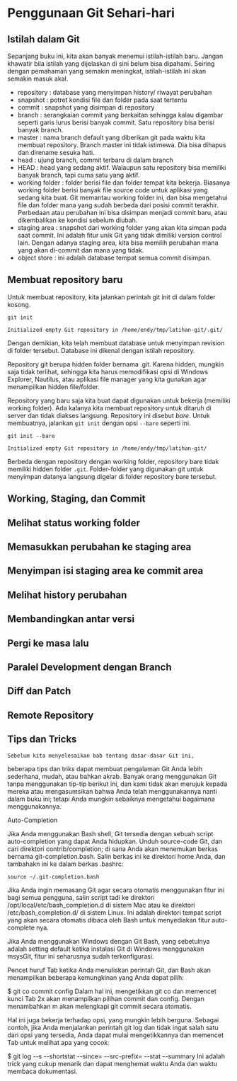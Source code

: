 # Penggunaan Git Sehari-hari #

## Istilah dalam Git ##

Sepanjang buku ini, kita akan banyak menemui istilah-istilah baru.
Jangan khawatir bila istilah yang dijelaskan di sini belum bisa
dipahami. Seiring dengan pemahaman yang semakin meningkat,
istilah-istilah ini akan semakin masuk akal.

-   repository : database yang menyimpan history/ riwayat perubahan
-   snapshot : potret kondisi file dan folder pada saat tertentu
-   commit : snapshot yang disimpan di repository
-   branch : serangkaian commit yang berkaitan sehingga kalau digambar
    seperti garis lurus berisi banyak commit. Satu repository bisa
    berisi banyak branch.
-   master : nama branch default yang diberikan git pada waktu kita
    membuat repository. Branch master ini tidak istimewa. Dia bisa
    dihapus dan direname sesuka hati.
-   head : ujung branch, commit terbaru di dalam branch
-   HEAD : head yang sedang aktif. Walaupun satu repository bisa
    memiliki banyak branch, tapi cuma satu yang aktif.
-   working folder : folder berisi file dan folder tempat kita bekerja.
    Biasanya working folder berisi banyak file source code untuk
    aplikasi yang sedang kita buat. Git memantau working folder ini, dan
    bisa mengetahui file dan folder mana yang sudah berbeda dari posisi
    commit terakhir. Perbedaan atau perubahan ini bisa disimpan menjadi
    commit baru, atau dikembalikan ke kondisi sebelum diubah.
-   staging area : snapshot dari working folder yang akan kita simpan
    pada saat commit. Ini adalah fitur unik Git yang tidak dimiliki
    version control lain. Dengan adanya staging area, kita bisa memilih
    perubahan mana yang akan di-commit dan mana yang tidak.
-   object store : ini adalah database tempat semua commit disimpan.

## Membuat repository baru ##

Untuk membuat repository, kita jalankan perintah git init di dalam
folder kosong.

`git init`

    Initialized empty Git repository in /home/endy/tmp/latihan-git/.git/

Dengan demikian, kita telah membuat database untuk menyimpan revision di
folder tersebut. Database ini dikenal dengan istilah repository.

Repository git berupa hidden folder bernama .git. Karena hidden, mungkin
saja tidak terlihat, sehingga kita harus memodifikasi opsi di Windows
Explorer, Nautilus, atau aplikasi file manager yang kita gunakan agar
menampilkan hidden file/folder.

Repository yang baru saja kita buat dapat digunakan untuk bekerja
(memiliki working folder). Ada kalanya kita membuat repository untuk
ditaruh di server dan tidak diakses langsung. Repository ini disebut
*bare*. Untuk membuatnya, jalankan `git init` dengan opsi `--bare`
seperti ini.

`git init --bare`

    Initialized empty Git repository in /home/endy/tmp/latihan-git/

Berbeda dengan repository dengan working folder, repository bare tidak
memiliki hidden folder `.git`. Folder-folder yang digunakan git untuk
menyimpan datanya langsung digelar di folder repository bare tersebut.

## Working, Staging, dan Commit ##

## Melihat status working folder ##

## Memasukkan perubahan ke staging area ##

## Menyimpan isi staging area ke commit area ##

## Melihat history perubahan ##

## Membandingkan antar versi ##

## Pergi ke masa lalu ##

## Paralel Development dengan Branch ##

## Diff dan Patch ##

## Remote Repository ##

## Tips dan Tricks ##
	Sebelum kita menyelesaikan bab tentang dasar-dasar Git ini,
beberapa tips dan triks dapat membuat pengalaman Git Anda lebih sederhana, mudah, atau bahkan akrab.
Banyak orang menggunakan Git tanpa menggunakan tip-tip berikut ini, 
dan kami tidak akan merujuk kepada mereka atau mengasumsikan bahwa Anda telah menggunakannya nanti dalam buku ini; 
tetapi Anda mungkin sebaiknya mengetahui bagaimana menggunakannya. 

Auto-Completion

Jika Anda menggunakan Bash shell, Git tersedia dengan sebuah script auto-completion yang dapat Anda hidupkan. Unduh source-code Git, dan cari direktori contrib/completion; di sana Anda akan menemukan berkas bernama git-completion.bash. Salin berkas ini ke direktori home Anda, dan tambahakn ini ke dalam berkas .bashrc:

	source ~/.git-completion.bash

Jika Anda ingin memasang Git agar secara otomatis menggunakan fitur ini bagi semua pengguna, salin script tadi ke direktori /opt/local/etc/bash_completion.d di sistem Mac atau ke direktori /etc/bash_completion.d/ di sistem Linux. Ini adalah direktori tempat script yang akan secara otomatis dibaca oleh Bash untuk menyediakan fitur auto-complete nya.

Jika Anda menggunakan Windows dengan Git Bash, yang sebetulnya adalah setting default ketika instalasi Git di Windows menggunakan msysGit, fitur ini seharusnya sudah terkonfigurasi.

Pencet huruf Tab ketika Anda menuliskan perintah Git, dan Bash akan menampilkan beberapa kemungkinan yang Anda dapat pilih:

$ git co<tab><tab>
commit config
Dalam hal ini, mengetikkan git co dan memencet kunci Tab 2x akan menampilkan pilihan commit dan config. Dengan menambahkan m<tab> akan melengkapi git commit secara otomatis.

Hal ini juga bekerja terhadap opsi, yang mungkin lebih berguna. Sebagai contoh, jika Anda menjalankan perintah git log dan tidak ingat salah satu dari opsi yang tersedia, Anda dapat mulai mengetikkannya dan memencet Tab untuk melihat apa yang cocok:

$ git log --s<tab>
--shortstat  --since=  --src-prefix=  --stat   --summary
Ini adalah trick yang cukup menarik dan dapat menghemat waktu Anda dan waktu membaca dokumentasi.




